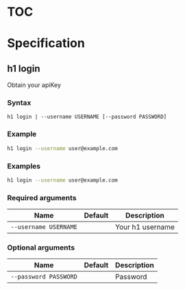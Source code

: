 # TOC



# Specification

## h1 login

Obtain your apiKey

### Syntax

```h1 login | --username USERNAME [--password PASSWORD]```

### Example

```bash
h1 login --username user@example.com
```

### Examples

```bash
h1 login --username user@example.com
```

### Required arguments

| Name | Default | Description |
| ---- | ------- | ----------- |
| ```--username USERNAME``` |  | Your h1 username |

### Optional arguments

| Name | Default | Description |
| ---- | ------- | ----------- |
| ```--password PASSWORD``` |  | Password |

